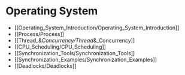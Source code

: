 # Operating System
* [[Operating_System_Introduction/Operating_System_Introduction]]
* [[Process/Process]]
* [[Thread_&_Concurrency/Thread_&_Concurrency]]
* [[CPU_Scheduling/CPU_Scheduling]]
* [[Synchronization_Tools/Synchronization_Tools]]
* [[Synchronization_Examples/Synchronization_Examples]]
* [[Deadlocks/Deadlocks]]
